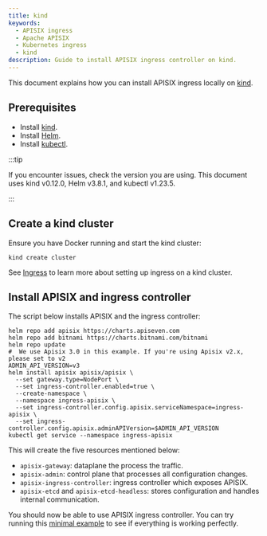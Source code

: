 ```yaml
---
title: kind
keywords:
  - APISIX ingress
  - Apache APISIX
  - Kubernetes ingress
  - kind
description: Guide to install APISIX ingress controller on kind.
---
```

<!--
#
# Licensed to the Apache Software Foundation (ASF) under one or more
# contributor license agreements.  See the NOTICE file distributed with
# this work for additional information regarding copyright ownership.
# The ASF licenses this file to You under the Apache License, Version 2.0
# (the "License"); you may not use this file except in compliance with
# the License.  You may obtain a copy of the License at
#
#     http://www.apache.org/licenses/LICENSE-2.0
#
# Unless required by applicable law or agreed to in writing, software
# distributed under the License is distributed on an "AS IS" BASIS,
# WITHOUT WARRANTIES OR CONDITIONS OF ANY KIND, either express or implied.
# See the License for the specific language governing permissions and
# limitations under the License.
#
-->

This document explains how you can install APISIX ingress locally on [kind](https://kind.sigs.k8s.io/).

## Prerequisites

* Install [kind](https://kind.sigs.k8s.io/docs/user/quick-start/).
* Install [Helm](https://helm.sh/).
* Install [kubectl](https://kubernetes.io/docs/tasks/tools/).

:::tip

If you encounter issues, check the version you are using. This document uses kind v0.12.0, Helm v3.8.1, and kubectl v1.23.5.

:::

## Create a kind cluster

Ensure you have Docker running and start the kind cluster:

```shell
kind create cluster
```

See [Ingress](https://kind.sigs.k8s.io/docs/user/ingress/#create-cluster) to learn more about setting up ingress on a kind cluster.

## Install APISIX and ingress controller

The script below installs APISIX and the ingress controller:

```shell
helm repo add apisix https://charts.apiseven.com
helm repo add bitnami https://charts.bitnami.com/bitnami
helm repo update
#  We use Apisix 3.0 in this example. If you're using Apisix v2.x, please set to v2
ADMIN_API_VERSION=v3
helm install apisix apisix/apisix \
  --set gateway.type=NodePort \
  --set ingress-controller.enabled=true \
  --create-namespace \
  --namespace ingress-apisix \
  --set ingress-controller.config.apisix.serviceNamespace=ingress-apisix \
  --set ingress-controller.config.apisix.adminAPIVersion=$ADMIN_API_VERSION
kubectl get service --namespace ingress-apisix
```

This will create the five resources mentioned below:

* `apisix-gateway`: dataplane the process the traffic.
* `apisix-admin`: control plane that processes all configuration changes.
* `apisix-ingress-controller`: ingress controller which exposes APISIX.
* `apisix-etcd` and `apisix-etcd-headless`: stores configuration and handles internal communication.

You should now be able to use APISIX ingress controller. You can try running this [minimal example](../tutorials/proxy-the-httpbin-service.md) to see if everything is working perfectly.
